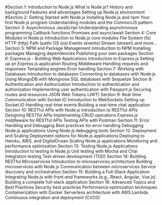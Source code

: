 #Section 1: Introduction to Node.js
What is Node.js?
History and background
Features and advantages
Setting up Node.js environment
#Section 2: Getting Started with Node.js
Installing Node.js and npm
Your first Node.js program
Understanding modules and the CommonJS pattern
Section 3: Asynchronous JavaScript
Understanding asynchronous programming
Callback functions
Promises and async/await
Section 4: Core Modules in Node.js
Introduction to Node.js core modules
File System (fs)
HTTP (http)
Path (path)
OS (os)
Events (events)
Stream (stream)
and more...
Section 5: NPM and Package Management
Introduction to NPM
Installing packages
Managing dependencies
Publishing your own packages
Section 6: Express.js - Building Web Applications
Introduction to Express.js
Setting up an Express.js application
Routing
Middleware
Handling requests and responses
Templating engines
Error handling
Section 7: Working with Databases
Introduction to databases
Connecting to databases with Node.js
Using MongoDB with Mongoose
SQL databases with Sequelize
Section 8: Authentication and Authorization
Introduction to authentication and authorization
Implementing user authentication with Passport.js
Securing routes and resources
JSON Web Tokens (JWT)
Section 9: Real-time Communication with Socket.IO
Introduction to WebSockets
Setting up Socket.IO
Handling real-time events
Building a real-time chat application
Section 10: RESTful APIs with Node.js
Introduction to RESTful APIs
Designing RESTful APIs
Implementing CRUD operations
Express.js middleware for RESTful APIs
Testing APIs with Postman
Section 11: Error Handling and Debugging
Best practices for error handling
Debugging Node.js applications
Using Node.js debugging tools
Section 12: Deployment and Scaling
Deployment options for Node.js applications
Deploying to Heroku, AWS, and DigitalOcean
Scaling Node.js applications
Monitoring and performance optimization
Section 13: Testing Node.js Applications
Introduction to testing in Node.js
Unit testing with Mocha and Chai
Integration testing
Test-driven development (TDD)
Section 14: Building RESTful Microservices
Introduction to microservices architecture
Building microservices with Node.js
Communication between microservices
Service discovery and orchestration
Section 15: Building a Full-Stack Application
Integrating Node.js with front-end frameworks (e.g., React, Angular, Vue.js)
Building a complete full-stack application
Section 16: Advanced Topics and Best Practices
Security best practices
Performance optimization techniques
Containerization with Docker
Serverless architecture with AWS Lambda
Continuous integration and deployment (CI/CD)
